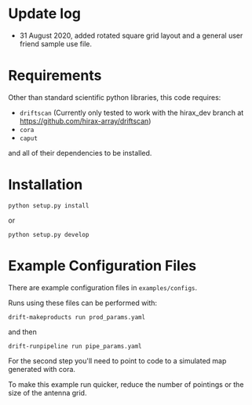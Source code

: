 # Update log

- 31 August 2020, added rotated square grid layout and a general user friend sample use file. 

# Requirements

Other than standard scientific python libraries, this code requires:

- `driftscan` (Currently only tested to work with the hirax_dev branch at https://github.com/hirax-array/driftscan)
- `cora`
- `caput`

and all of their dependencies to be installed.

# Installation

`python setup.py install`

or

`python setup.py develop`

# Example Configuration Files

There are example configuration files in `examples/configs`.

Runs using these files can be performed with:

`drift-makeproducts run prod_params.yaml` 

and then

`drift-runpipeline run pipe_params.yaml`

For the second step you'll need to point to code to a simulated map generated with cora.

To make this example run quicker, reduce the number of pointings or the size of the antenna grid.
